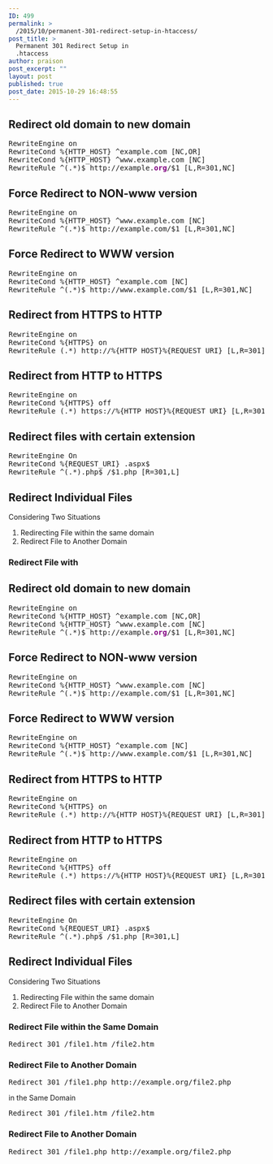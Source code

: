 ```yaml
---
ID: 499
permalink: >
  /2015/10/permanent-301-redirect-setup-in-htaccess/
post_title: >
  Permanent 301 Redirect Setup in
  .htaccess
author: praison
post_excerpt: ""
layout: post
published: true
post_date: 2015-10-29 16:48:55
---
```

<h2>Redirect old domain to new domain</h2>
<pre>RewriteEngine on
RewriteCond %{HTTP_HOST} ^example.com [NC,OR]
RewriteCond %{HTTP_HOST} ^www.example.com [NC]
RewriteRule ^(.*)$ http://example.<span style="color: #800080;"><b>org</b></span>/$1 [L,R=301,NC]</pre>
<h2>Force Redirect to NON-www version</h2>
<pre>RewriteEngine on
RewriteCond %{HTTP_HOST} ^www.example.com [NC]
RewriteRule ^(.*)$ http://example.com/$1 [L,R=301,NC]</pre>
<h2>Force Redirect to WWW version</h2>
<pre>RewriteEngine on
RewriteCond %{HTTP_HOST} ^example.com [NC]
RewriteRule ^(.*)$ http://www.example.com/$1 [L,R=301,NC]</pre>
<h2>Redirect from HTTPS to HTTP</h2>
<pre>RewriteEngine on
RewriteCond %{HTTPS} on
RewriteRule (.*) http://%{HTTP_HOST}%{REQUEST_URI} [L,R=301]</pre>
<h2>Redirect from HTTP to HTTPS</h2>
<pre>RewriteEngine on
RewriteCond %{HTTPS} off
RewriteRule (.*) https://%{HTTP_HOST}%{REQUEST_URI} [L,R=301]</pre>
<h2>Redirect files with certain extension</h2>
<pre>RewriteEngine On
RewriteCond %{REQUEST_URI} .aspx$
RewriteRule ^(.*).php$ /$1.php [R=301,L]</pre>
<h2>Redirect Individual Files</h2>
Considering Two Situations
<ol>
 	<li>Redirecting File within the same domain</li>
 	<li>Redirect File to Another Domain</li>
</ol>
<h3>Redirect File with</h3>
<h2>Redirect old domain to new domain</h2>
<pre>RewriteEngine on
RewriteCond %{HTTP_HOST} ^example.com [NC,OR]
RewriteCond %{HTTP_HOST} ^www.example.com [NC]
RewriteRule ^(.*)$ http://example.<span style="color: #800080;"><b>org</b></span>/$1 [L,R=301,NC]</pre>
<h2>Force Redirect to NON-www version</h2>
<pre>RewriteEngine on
RewriteCond %{HTTP_HOST} ^www.example.com [NC]
RewriteRule ^(.*)$ http://example.com/$1 [L,R=301,NC]</pre>
<h2>Force Redirect to WWW version</h2>
<pre>RewriteEngine on
RewriteCond %{HTTP_HOST} ^example.com [NC]
RewriteRule ^(.*)$ http://www.example.com/$1 [L,R=301,NC]</pre>
<h2>Redirect from HTTPS to HTTP</h2>
<pre>RewriteEngine on
RewriteCond %{HTTPS} on
RewriteRule (.*) http://%{HTTP_HOST}%{REQUEST_URI} [L,R=301]</pre>
<h2>Redirect from HTTP to HTTPS</h2>
<pre>RewriteEngine on
RewriteCond %{HTTPS} off
RewriteRule (.*) https://%{HTTP_HOST}%{REQUEST_URI} [L,R=301]</pre>
<h2>Redirect files with certain extension</h2>
<pre>RewriteEngine On
RewriteCond %{REQUEST_URI} .aspx$
RewriteRule ^(.*).php$ /$1.php [R=301,L]</pre>
<h2>Redirect Individual Files</h2>
Considering Two Situations
<ol>
 	<li>Redirecting File within the same domain</li>
 	<li>Redirect File to Another Domain</li>
</ol>
<h3>Redirect File within the Same Domain</h3>
<pre>Redirect 301 /file1.htm /file2.htm</pre>
<h3>Redirect File to Another Domain</h3>
<pre>Redirect 301 /file1.php http://example.org/file2.php</pre>
in the Same Domain
<pre>Redirect 301 /file1.htm /file2.htm</pre>
<h3>Redirect File to Another Domain</h3>
<pre>Redirect 301 /file1.php http://example.org/file2.php</pre>